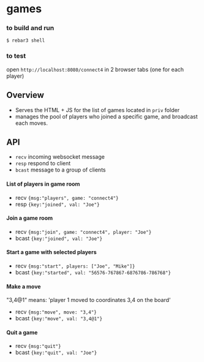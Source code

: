 # games

### to build and run

    $ rebar3 shell

### to test

open ```http://localhost:8080/connect4``` in 2 browser tabs (one for each player)

## Overview

* Serves the HTML + JS for the list of games located in ```priv``` folder
* manages the pool of players who joined a specific game, and broadcast each moves.

## API

* ```recv``` incoming websocket message
* ```resp``` respond to client
* ```bcast``` message to a group of clients

#### List of players in game room

* recv ```{msg:"players", game: "connect4"}```
* resp ```{key:"joined", val: "Joe"}```

#### Join a game room

* recv ```{msg:"join", game: "connect4", player: "Joe"}```
* bcast ```{key:"joined", val: "Joe"}```

#### Start a game with selected players

* recv ```{msg:"start", players: ["Joe", "Mike"]}```
* bcast ```{key:"started", val: "56576-767867-6876786-786768"}```

#### Make a move 

"3,4@1" means: 'player 1 moved to coordinates 3,4 on the board'

* recv ```{msg:"move", move: "3,4"}```
* bcast ```{key:"move", val: "3,4@1"}```

#### Quit a game

* recv ```{msg:"quit"}```
* bcast ```{key:"quit", val: "Joe"}```
